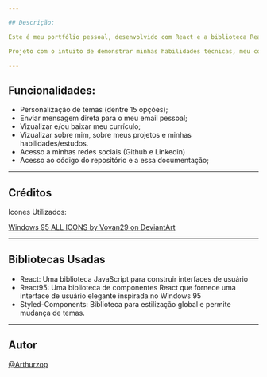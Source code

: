 ```yaml
---

## Descrição:

Este é meu portfólio pessoal, desenvolvido com React e a biblioteca React95, que fornece diversos elementos UI inspirados no Windows 95. 

Projeto com o intuito de demonstrar minhas habilidades técnicas, meu conhecimento e meu olhar para o Web Design, permitindo que me conheçam, me contatem e vejam meus trabalhos — utilizando do site.

---
```


## Funcionalidades:

- Personalização de temas (dentre 15 opções);
- Enviar mensagem direta para o meu email pessoal;
- Vizualizar e/ou baixar meu currículo;
- Vizualizar sobre mim, sobre meus projetos e minhas habilidades/estudos.
- Acesso a minhas redes sociais (Github e Linkedin)
- Acesso ao código do repositório e a essa documentação;

---

## Créditos

Icones Utilizados: 

[Windows 95 ALL ICONS by Vovan29 on DeviantArt](https://www.deviantart.com/vovan29/art/Windows-95-ALL-ICONS-805656804)

---

## Bibliotecas Usadas

- React: Uma biblioteca JavaScript para construir interfaces de usuário
- React95: Uma biblioteca de componentes React que fornece uma interface de usuário elegante inspirada no Windows 95
- Styled-Components: Biblioteca para estilização global e permite mudança de temas.

---

## Autor

[@Arthurzop](https://github.com/arthurzop)
